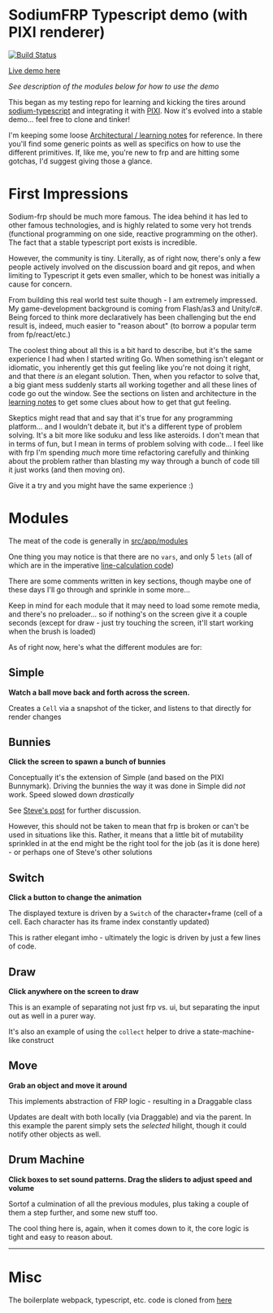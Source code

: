 # SodiumFRP Typescript demo (with PIXI renderer)

[![Build Status](https://travis-ci.org/dakom/sodium-typescript-playground.svg?branch=master)](https://travis-ci.org/dakom/sodium-typescript-playground)

[Live demo here](https://dakom.github.io/sodium-typescript-playground)

_See description of the modules below for how to use the demo_

This began as my testing repo for learning and kicking the tires around [sodium-typescript](https://github.com/SodiumFRP/sodium-typescript) and integrating it with [PIXI](http://www.pixijs.com/). Now it's evolved into a stable demo... feel free to clone and tinker!

I'm keeping some loose [Architectural / learning notes](Notes.md) for reference. In there you'll find some generic points as well as specifics on how to use the different primitives. If, like me, you're new to frp and are hitting some gotchas, I'd suggest giving those a glance.

# First Impressions

Sodium-frp should be much more famous. The idea behind it has led to other famous technologies, and is highly related to some very hot trends (functional programming on one side, reactive programming on the other). The fact that a stable typescript port exists is incredible.

However, the community is tiny. Literally, as of right now, there's only a few people actively involved on the discussion board and git repos, and when limiting to Typescript it gets even smaller, which to be honest was initially a cause for concern.

From building this real world test suite though - I am extremely impressed. My game-development background is coming from Flash/as3 and Unity/c#. Being forced to think more declaratively has been challenging but the end result is, indeed, much easier to "reason about" (to borrow a popular term from fp/react/etc.)

The coolest thing about all this is a bit hard to describe, but it's the same experience I had when I started writing Go. When something isn't elegant or idiomatic, you inherently get this gut feeling like you're not doing it right, and that there _is_ an elegant solution. Then, when you refactor to solve that, a big giant mess suddenly starts all working together and all these lines of code go out the window. See the sections on listen and architecture in the [learning notes](Notes.md) to get some clues about how to get that gut feeling.

Skeptics might read that and say that it's true for any programming platform... and I wouldn't debate it, but it's a different type of problem solving. It's a bit more like soduku and less like asteroids. I don't mean that in terms of fun, but I mean in terms of problem solving with code... I feel like with frp I'm spending _much_ more time refactoring carefully and thinking about the problem rather than blasting my way through a bunch of code till it just works (and then moving on).

Give it a try and you might have the same experience :)

# Modules

The meat of the code is generally in [src/app/modules](src/app/modules)

One thing you may notice is that there are no `vars`, and only 5 `lets` (all of which are in the imperative [line-calculation code](src/app/modules/draw/Draw_Canvas.ts))

There are some comments written in key sections, though maybe one of these days I'll go through and sprinkle in some more...

Keep in mind for each module that it may need to load some remote media, and there's no preloader... so if nothing's on the screen give it a couple seconds (except for draw - just try touching the screen, it'll start working when the brush is loaded)

As of right now, here's what the different modules are for:

## Simple

**Watch a ball move back and forth across the screen.**

Creates a `Cell` via a snapshot of the ticker, and listens to that directly for render changes

## Bunnies

**Click the screen to spawn a bunch of bunnies**

Conceptually it's the extension of Simple (and based on the PIXI Bunnymark).
Driving the bunnies the way it was done in Simple did _not_ work. Speed slowed down _drastically_

See [Steve's post](http://sodium.nz/t/understanding-listen/171/5?u=dakom) for further discussion.

However, this should not be taken to mean that frp is broken or can't be used in situations like this. Rather, it means that a little bit of mutability sprinkled in at the end might be the right tool for the job (as it is done here) - or perhaps one of Steve's other solutions

## Switch

**Click a button to change the animation**

The displayed texture is driven by a `Switch` of the character+frame (cell of a cell. Each character has its frame index constantly updated)

This is rather elegant imho - ultimately the logic is driven by just a few lines of code.

## Draw

**Click anywhere on the screen to draw**

This is an example of separating not just frp vs. ui, but separating the input out as well in a purer way.

It's also an example of using the `collect` helper to drive a state-machine-like construct

## Move

**Grab an object and move it around**

This implements abstraction of FRP logic - resulting in a Draggable class

Updates are dealt with both locally (via Draggable) and via the parent. In this example the parent simply sets the _selected_ hilight, though it could notify other objects as well.

## Drum Machine

**Click boxes to set sound patterns. Drag the sliders to adjust speed and volume**

Sortof a culmination of all the previous modules, plus taking a couple of them a step further, and some new stuff too.

The cool thing here is, again, when it comes down to it, the core logic is tight and easy to reason about.

----

# Misc

The boilerplate webpack, typescript, etc. code is cloned from [here](https://github.com/dakom/html5-boilerplate/tree/barebones)